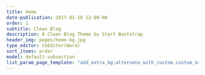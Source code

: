```yaml
---
title: Home
date-publication: 2017-01-18 12-00-00
order: 1
subtitle: Clean Blog
description: A Clean Blog Theme by Start Bootstrap
header_img: pages/home-bg.jpg
type_editor: CkEditor(Word)
sort_items: order
model: default-subsection
list_param_page_template: "add_extra_bg:alternate_with_custom,custom_navigation:default_navbar_sections_dd_pages,custom_config_navigation:default_navbar_sections_pages_home,custom_header:bg_full_img_welc_btn,type_bg_navig:lighten,custom_footer:default_social_buttons_home,custom_config_footer:default_social_buttons_home,custom_canvas:container_lin_grad_45deg"
---
```


